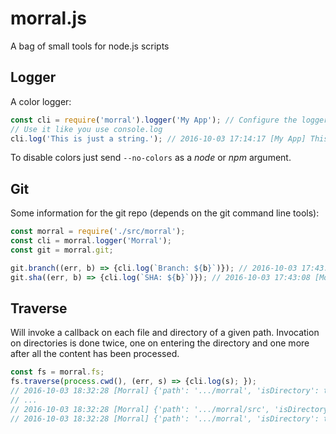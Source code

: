# morral.js

A bag of small tools for node.js scripts

## Logger

A color logger:

```javascript
const cli = require('morral').logger('My App'); // Configure the logger with the name of your app
// Use it like you use console.log
cli.log('This is just a string.'); // 2016-10-03 17:14:17 [My App] This is just a string with "log". 
```
To disable colors just send `--no-colors` as a *node* or *npm* argument.

## Git

Some information for the git repo (depends on the git command line tools):

```javascript
const morral = require('./src/morral');
const cli = morral.logger('Morral');
const git = morral.git;

git.branch((err, b) => {cli.log(`Branch: ${b}`)}); // 2016-10-03 17:43:08 [Morral] Branch: master
git.sha((err, b) => {cli.log(`SHA: ${b}`)}); // 2016-10-03 17:43:08 [Morral] SHA: 2d78611

```

## Traverse

Will invoke a callback on each file and directory of a given path.
Invocation on directories is done twice, one on entering the directory and one more after all the content
has been processed.

```javascript
const fs = morral.fs;
fs.traverse(process.cwd(), (err, s) => {cli.log(s); });
// 2016-10-03 18:32:28 [Morral] {'path': '.../morral', 'isDirectory': true, 'exit': false}
// ...
// 2016-10-03 18:32:28 [Morral] {'path': '.../morral/src', 'isDirectory': true, exit: true}
// 2016-10-03 18:32:28 [Morral] {'path': '.../morral', 'isDirectory': true, exit: true}
```
